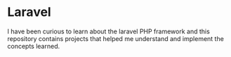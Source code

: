 # Laravel

I have been curious to learn about the laravel PHP framework and this repository contains projects that helped me understand and implement the concepts learned.

